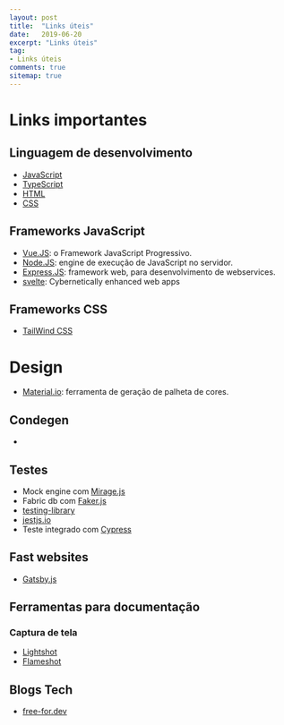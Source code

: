 ```yaml
---
layout: post
title:  "Links úteis"
date:   2019-06-20
excerpt: "Links úteis"
tag: 
- Links úteis
comments: true
sitemap: true
---
```


# Links importantes

## Linguagem de desenvolvimento

- [JavaScript](https://pt.wikipedia.org/wiki/JavaScript)
- [TypeScript](https://www.typescriptlang.org/)
- [HTML](https://www.w3schools.com/html/)
- [CSS](https://www.w3schools.com/css/)

## Frameworks JavaScript
- [Vue.JS](https://vuejs.org/): o Framework JavaScript Progressivo.
- [Node.JS](https://nodejs.org): engine de execução de JavaScript no servidor.
- [Express.JS](https://expressjs.com/pt-br/): framework web, para desenvolvimento de webservices.
- [svelte](https://svelte.dev/): Cybernetically enhanced web apps

## Frameworks CSS

- [TailWind CSS](https://tailwindcss.com/)

# Design

- [Material.io](https://material.io/tools/color): ferramenta de geração de palheta de cores.
  
## Condegen

- [](https://swagger.io/tools/swagger-codegen/)

## Testes

- Mock engine com [Mirage.js](https://miragejs.com/)
- Fabric db com [Faker.js](https://github.com/marak/Faker.js)
- [testing-library](https://testing-library.com/)
- [jestjs.io](https://jestjs.io/)
- Teste integrado com [Cypress](https://www.cypress.io/)

## Fast websites

- [Gatsby.js](https://www.gatsbyjs.org/)

## Ferramentas para documentação

### Captura de tela
- [Lightshot](https://app.prntscr.com/pt-br/download.html)
- [Flameshot](https://flameshot.js.org/#/)

## Blogs Tech

- [free-for.dev](https://free-for.dev/)